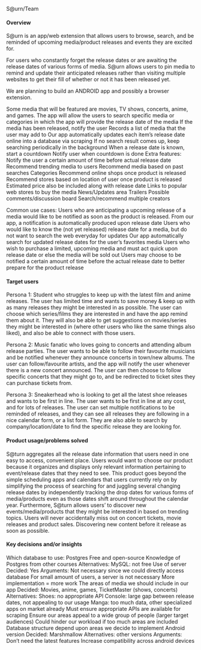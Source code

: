 S@urn/Team 


#### Overview


S@urn is an app/web extension that allows users to browse, search, and be reminded of upcoming media/product releases and events they are excited for. 

For users who constantly forget the release dates or are awaiting the release dates of various forms of media. S@urn allows users to pin media to remind and update their anticipated releases rather than visiting multiple websites to get their fill of whether or not it has been released yet.

We are planning to build an ANDROID app and possibly a browser extension.

Some media that will be featured are movies, TV shows, concerts, anime, and games.
	The app will allow the users to search specific media or categories in which the app will provide the release date of the media
If the media has been released, notify the user
Records a list of media that the user may add to
Our app automatically updates each item’s release date online into a database via scraping
If no search result comes up, keep searching periodically in the background
When a release date is known, start a countdown
Notify user when countdown is done
Extra features:
Notify the user a certain amount of time before actual release date
Recommend trending media to users
Recommend media based on past searches
Categories
Recommend online shops once product is released
Recommend stores based on location of user once product is released
Estimated price also be included along with release date 
Links to popular web stores to buy the media
News/Updates area
Trailers
Possible comments/discussion board
Search/recommend multiple creators

Common use cases:
Users who are anticipating a upcoming release of a media would like to be notified as soon as the product is released.
From our app, a notification is automatically produced upon release date
Users who would like to know the (not yet released) release date for a media, but do not want to search the web everyday for updates
Our app automatically search for updated release dates for the user’s favorites media
Users who wish to purchase a limited, upcoming media and must act quick upon release date or else the media will be sold out
Users may choose to be notified a certain amount of time before the actual release date to better prepare for the product release 



#### Target users

Persona 1: 
Student who struggles to keep up with the latest film and anime releases. The user has limited time and wants to save money & keep up with as many releases they might be interested in as possible.
	The user can choose which series/films they are interested in and have the app remind them about it. They will also be able to get suggestions on movies/series they might be interested in (where other users who like the same things also liked), and also be able to connect with those users. 

Persona 2:
Music fanatic who loves going to concerts and attending album release parties. The user wants to be able to follow their favourite musicians and be notified whenever they announce concerts in town/new albums. 
	The user can follow/favourite artists, and the app will notify the user whenever there is a new concert announced. The user can then choose to follow specific concerts that they might go to, and be redirected to ticket sites they can purchase tickets from. 

Persona 3:
Sneakerhead who is looking to get all the latest shoe releases and wants to be first in line. The user wants to be first in line at any cost, and for lots of releases.
The user can set multiple notifications to be reminded of releases, and they can see all releases they are following in a nice calendar form, or a list form. They are also able to search by company/location/date to find the specific release they are looking for.  


#### Product usage/problems solved


S@turn aggregates all the release date information that users need in one easy to access, convenient place. Users would want to choose our product because it organizes and displays only relevant information pertaining to event/release dates that they need to see.  This product goes beyond the simple scheduling apps and calendars that users currently rely on by simplifying the process of searching for and juggling several changing release dates by independently tracking the drop dates for various forms of media/products even as those dates shift around throughout the calendar year. Furthermore, S@turn allows users’ to discover new events/media/products that they might be interested in based on trending topics. Users will never  accidentally miss out on concert tickets, movie releases and product sales. Discovering new content before it release as soon as possible.


#### Key decisions and/or insights
Which database to use: Postgres
Free and open-source
Knowledge of Postgres from other courses
Alternatives:
MySQL: not free
Use of server
Decided: Yes
Arguments:
Not necessary since we could directly access database
For small amount of users, a server is not necessary
More implementation = more work
The areas of media we should include in our app
Decided: Movies, anime, games, TicketMaster (shows, concerts)
Alternatives: 
Shoes: no appropriate API
Console: large gap between release dates, not appealing to our usage
Manga: too much data, other specialized apps on market already 
Must ensure appropriate APIs are available for scraping 
Ensure our areas appeal to a wide group of people (larger target audiences)
Could hinder our workload if too much areas are included
Database structure depend upon areas we decide to implement
Android version
Decided: Marshmallow 
Alternatives: other versions
Arguments:
Don’t need the latest features
Increase compatibility across android devices

